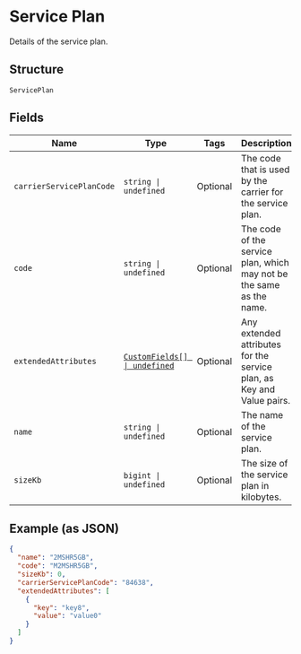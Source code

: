 
# Service Plan

Details of the service plan.

## Structure

`ServicePlan`

## Fields

| Name | Type | Tags | Description |
|  --- | --- | --- | --- |
| `carrierServicePlanCode` | `string \| undefined` | Optional | The code that is used by the carrier for the service plan. |
| `code` | `string \| undefined` | Optional | The code of the service plan, which may not be the same as the name. |
| `extendedAttributes` | [`CustomFields[] \| undefined`](../../doc/models/custom-fields.md) | Optional | Any extended attributes for the service plan, as Key and Value pairs. |
| `name` | `string \| undefined` | Optional | The name of the service plan. |
| `sizeKb` | `bigint \| undefined` | Optional | The size of the service plan in kilobytes. |

## Example (as JSON)

```json
{
  "name": "2MSHR5GB",
  "code": "M2MSHR5GB",
  "sizeKb": 0,
  "carrierServicePlanCode": "84638",
  "extendedAttributes": [
    {
      "key": "key8",
      "value": "value0"
    }
  ]
}
```

